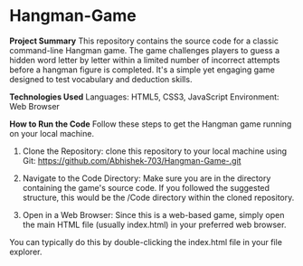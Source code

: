 # Hangman-Game
**Project Summary**
This repository contains the source code for a classic command-line Hangman game. The game challenges players to guess a hidden word letter by letter within a limited number of incorrect attempts before a hangman figure is completed. It's a simple yet engaging game designed to test vocabulary and deduction skills.

**Technologies Used**
Languages: HTML5, CSS3, JavaScript
Environment: Web Browser

**How to Run the Code**
Follow these steps to get the Hangman game running on your local machine.

1. Clone the Repository:
clone this repository to your local machine using Git:
https://github.com/Abhishek-703/Hangman-Game-.git

2. Navigate to the Code Directory:
Make sure you are in the directory containing the game's source code. If you followed the suggested structure, this would be the /Code directory within the cloned repository.

3. Open in a Web Browser:
Since this is a web-based game, simply open the main HTML file (usually index.html) in your preferred web browser.

You can typically do this by double-clicking the index.html file in your file explorer.
